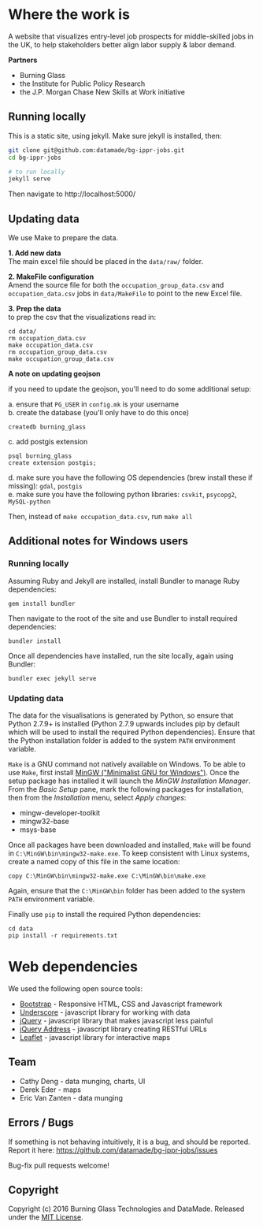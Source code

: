 # Where the work is

A website that visualizes entry-level job prospects for middle-skilled jobs in the UK, to help stakeholders better align labor supply & labor demand.

**Partners** 
- Burning Glass
- the Institute for Public Policy Research
- the J.P. Morgan Chase New Skills at Work initiative

## Running locally

This is a static site, using jekyll. Make sure jekyll is installed, then:

``` bash
git clone git@github.com:datamade/bg-ippr-jobs.git
cd bg-ippr-jobs

# to run locally
jekyll serve
```

Then navigate to http://localhost:5000/


## Updating data
We use Make to prepare the data.

**1. Add new data**  
The main excel file should be placed in the `data/raw/` folder.

**2. MakeFile configuration**  
Amend the source file for both the `occupation_group_data.csv` and `occupation_data.csv` jobs in `data/MakeFile` to point to the new Excel file.

**3. Prep the data**  
to prep the csv that the visualizations read in:
```
cd data/
rm occupation_data.csv
make occupation_data.csv
rm occupation_group_data.csv
make occupation_group_data.csv
```

**A note on updating geojson**

if you need to update the geojson, you'll need to do some additional setup:

a. ensure that `PG_USER` in `config.mk` is your username  
b. create the database (you'll only have to do this once)  
```
createdb burning_glass
```
c. add postgis extension
```
psql burning_glass
create extension postgis;
```
d. make sure you have the following OS dependencies (brew install these if missing): `gdal`, `postgis`  
e. make sure you have the following python libraries: `csvkit`, `psycopg2`, `MySQL-python`

Then, instead of `make occupation_data.csv`, run `make all`

## Additional notes for Windows users

### Running locally

Assuming Ruby and Jekyll are installed, install Bundler to manage Ruby dependencies:
```
gem install bundler
```

Then navigate to the root of the site and use Bundler to install required dependencies:
```
bundler install
```

Once all dependencies have installed, run the site locally, again using Bundler:
```
bundler exec jekyll serve
```

### Updating data

The data for the visualisations is generated by Python, so ensure that Python 2.7.9+ is installed (Python 2.7.9 upwards includes pip by default which will be used to install the required Python dependencies). Ensure that the Python installation folder is added to the system `PATH` environment variable.

`Make` is a GNU command not natively available on Windows. To be able to use `Make`, first install [MinGW ("Minimalist GNU for Windows")](http://www.mingw.org/). Once the setup package has installed it will launch the *MinGW Installation Manager*. From the *Basic Setup* pane, mark the following packages for installation, then from the *Installation* menu, select *Apply changes*:

* mingw-developer-toolkit
* mingw32-base
* msys-base

Once all packages have been downloaded and installed, `Make` will be found in `C:\MinGW\bin\mingw32-make.exe`. To keep consistent with Linux systems, create a named copy of this file in the same location:
```
copy C:\MinGW\bin\mingw32-make.exe C:\MinGW\bin\make.exe
```

Again, ensure that the `C:\MinGW\bin` folder has been added to the system `PATH` environment variable.

Finally use `pip` to install the required Python dependencies:
```
cd data
pip install -r requirements.txt
```

# Web dependencies
We used the following open source tools:

* [Bootstrap](http://getbootstrap.com/) - Responsive HTML, CSS and Javascript framework
* [Underscore](http://underscorejs.org/) - javascript library for working with data
* [jQuery](https://jquery.com/) - javascript library that makes javascript less painful
* [jQuery Address](https://github.com/asual/jquery-address) - javascript library creating RESTful URLs
* [Leaflet](http://leafletjs.com/) - javascript library for interactive maps

## Team

* Cathy Deng - data munging, charts, UI
* Derek Eder - maps
* Eric Van Zanten - data munging

## Errors / Bugs

If something is not behaving intuitively, it is a bug, and should be reported.
Report it here: https://github.com/datamade/bg-ippr-jobs/issues

Bug-fix pull requests welcome!

## Copyright

Copyright (c) 2016 Burning Glass Technologies and DataMade. Released under the [MIT License](https://github.com/datamade/bg-ippr-jobs/blob/master/LICENSE).

